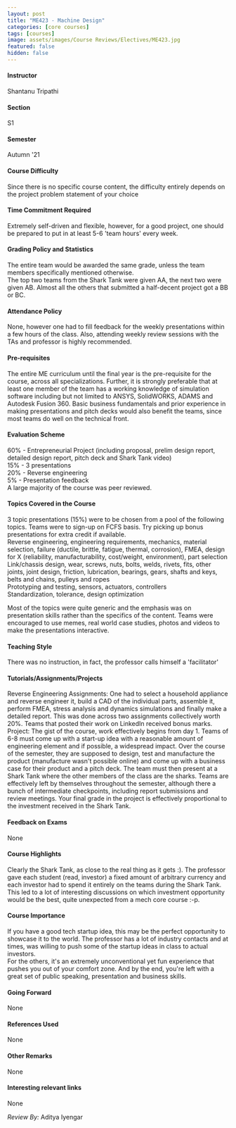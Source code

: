 ```yaml
---
layout: post
title: "ME423 - Machine Design"
categories: [core courses]
tags: [courses]
image: assets/images/Course Reviews/Electives/ME423.jpg
featured: false
hidden: false
---
```


#### Instructor
Shantanu Tripathi

#### Section
S1

#### Semester
Autumn '21

#### Course Difficulty
Since there is no specific course content, the difficulty entirely depends on the project problem statement of your choice

#### Time Commitment Required
Extremely self-driven and flexible, however, for a good project, one should be prepared to put in at least 5-6 'team hours' every week.

#### Grading Policy and Statistics
The entire team would be awarded the same grade, unless the team members specifically mentioned otherwise.  
The top two teams from the Shark Tank were given AA, the next two were given AB. Almost all the others that submitted a half-decent project got a BB or BC.

#### Attendance Policy
None, however one had to fill feedback for the weekly presentations within a few hours of the class. Also, attending weekly review sessions with the TAs and professor is highly recommended.

#### Pre-requisites
The entire ME curriculum until the final year is the pre-requisite for the course, across all specializations. Further, it is strongly preferable that at least one member of the team has a working knowledge of simulation software including but not limited to ANSYS, SolidWORKS, ADAMS and Autodesk Fusion 360. Basic business fundamentals and prior experience in making presentations and pitch decks would also benefit the teams, since most teams do well on the technical front.

#### Evaluation Scheme
60% - Entrepreneurial Project (including proposal, prelim design report, detailed design report, pitch deck and Shark Tank video)  
15% - 3 presentations  
20% - Reverse engineering  
5% - Presentation feedback  
A large majority of the course was peer reviewed.

#### Topics Covered in the Course
3 topic presentations (15%) were to be chosen from a pool of the following topics. Teams were to sign-up on FCFS basis. Try picking up bonus presentations for extra credit if available.  
Reverse engineering, engineering requirements, mechanics, material selection, failure (ductile, brittle, fatigue, thermal, corrosion), FMEA, design for X (reliability, manufacturability, cost/weight, environment), part selection  
Link/chassis design, wear, screws, nuts, bolts, welds, rivets, fits, other joints, joint design, friction, lubrication, bearings, gears, shafts and keys, belts and chains, pulleys and ropes  
Prototyping and testing, sensors, actuators, controllers  
Standardization, tolerance, design optimization  
  
Most of the topics were quite generic and the emphasis was on presentation skills rather than the specifics of the content. Teams were encouraged to use memes, real world case studies, photos and videos to make the presentations interactive.

#### Teaching Style
There was no instruction, in fact, the professor calls himself a 'facilitator'

#### Tutorials/Assignments/Projects
Reverse Engineering Assignments: One had to select a household appliance and reverse engineer it, build a CAD of the individual parts, assemble it, perform FMEA, stress analysis and dynamics simulations and finally make a detailed report. This was done across two assignments collectively worth 20%. Teams that posted their work on LinkedIn received bonus marks.  
Project: The gist of the course, work effectively begins from day 1. Teams of 6-8 must come up with a start-up idea with a reasonable amount of engineering element and if possible, a widespread impact. Over the course of the semester, they are supposed to design, test and manufacture the product (manufacture wasn't possible online) and come up with a business case for their product and a pitch deck. The team must then present at a Shark Tank where the other members of the class are the sharks. Teams are effectively left by themselves throughout the semester, although there a bunch of intermediate checkpoints, including report submissions and review meetings. Your final grade in the project is effectively proportional to the investment received in the Shark Tank.

#### Feedback on Exams
None

#### Course Highlights
Clearly the Shark Tank, as close to the real thing as it gets :). The professor gave each student (read, investor) a fixed amount of arbitrary currency and each investor had to spend it entirely on the teams during the Shark Tank. This led to a lot of interesting discussions on which investment opportunity would be the best, quite unexpected from a mech core course :-p.

#### Course Importance
If you have a good tech startup idea, this may be the perfect opportunity to showcase it to the world. The professor has a lot of industry contacts and at times, was willing to push some of the startup ideas in class to actual investors.  
For the others, it's an extremely unconventional yet fun experience that pushes you out of your comfort zone. And by the end, you're left with a great set of public speaking, presentation and business skills.

#### Going Forward
None

#### References Used
None

#### Other Remarks
None

#### Interesting relevant links
None

*Review By:* Aditya Iyengar
